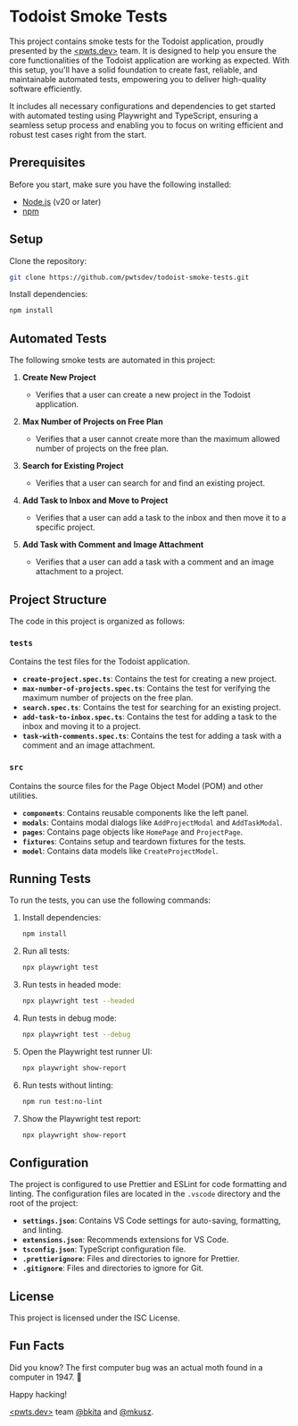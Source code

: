 # Todoist Smoke Tests

This project contains smoke tests for the Todoist application, proudly presented by the [<pwts.dev>](https://pwts.dev/) team. It is designed to help you ensure the core functionalities of the Todoist application are working as expected. With this setup, you'll have a solid foundation to create fast, reliable, and maintainable automated tests, empowering you to deliver high-quality software efficiently.

It includes all necessary configurations and dependencies to get started with automated testing using Playwright and TypeScript, ensuring a seamless setup process and enabling you to focus on writing efficient and robust test cases right from the start.

## Prerequisites

Before you start, make sure you have the following installed:

- [Node.js](https://nodejs.org) (v20 or later)
- [npm](https://www.npmjs.com/)

## Setup

Clone the repository:

```bash
git clone https://github.com/pwtsdev/todoist-smoke-tests.git
```

Install dependencies:

```bash
npm install
```

## Automated Tests

The following smoke tests are automated in this project:

1. **Create New Project**

   - Verifies that a user can create a new project in the Todoist application.

2. **Max Number of Projects on Free Plan**

   - Verifies that a user cannot create more than the maximum allowed number of projects on the free plan.

3. **Search for Existing Project**

   - Verifies that a user can search for and find an existing project.

4. **Add Task to Inbox and Move to Project**

   - Verifies that a user can add a task to the inbox and then move it to a specific project.

5. **Add Task with Comment and Image Attachment**
   - Verifies that a user can add a task with a comment and an image attachment to a project.

## Project Structure

The code in this project is organized as follows:

### `tests`

Contains the test files for the Todoist application.

- **`create-project.spec.ts`**: Contains the test for creating a new project.
- **`max-number-of-projects.spec.ts`**: Contains the test for verifying the maximum number of projects on the free plan.
- **`search.spec.ts`**: Contains the test for searching for an existing project.
- **`add-task-to-inbox.spec.ts`**: Contains the test for adding a task to the inbox and moving it to a project.
- **`task-with-comments.spec.ts`**: Contains the test for adding a task with a comment and an image attachment.

### `src`

Contains the source files for the Page Object Model (POM) and other utilities.

- **`components`**: Contains reusable components like the left panel.
- **`modals`**: Contains modal dialogs like `AddProjectModal` and `AddTaskModal`.
- **`pages`**: Contains page objects like `HomePage` and `ProjectPage`.
- **`fixtures`**: Contains setup and teardown fixtures for the tests.
- **`model`**: Contains data models like `CreateProjectModel`.

## Running Tests

To run the tests, you can use the following commands:

1. Install dependencies:

   ```bash
   npm install
   ```

2. Run all tests:

   ```bash
   npx playwright test
   ```

3. Run tests in headed mode:

   ```bash
   npx playwright test --headed
   ```

4. Run tests in debug mode:

   ```bash
   npx playwright test --debug
   ```

5. Open the Playwright test runner UI:

   ```bash
   npx playwright show-report
   ```

6. Run tests without linting:

   ```bash
   npm run test:no-lint
   ```

7. Show the Playwright test report:
   ```bash
   npx playwright show-report
   ```

## Configuration

The project is configured to use Prettier and ESLint for code formatting and linting. The configuration files are located in the `.vscode` directory and the root of the project:

- **`settings.json`**: Contains VS Code settings for auto-saving, formatting, and linting.
- **`extensions.json`**: Recommends extensions for VS Code.
- **`tsconfig.json`**: TypeScript configuration file.
- **`.prettierignore`**: Files and directories to ignore for Prettier.
- **`.gitignore`**: Files and directories to ignore for Git.

## License

This project is licensed under the ISC License.

## Fun Facts

Did you know? The first computer bug was an actual moth found in a computer in 1947. 🦋

Happy hacking!

[<pwts.dev>](https://pwts.dev/) team [@bkita](https://github.com/bkita) and [@mkusz](https://github.com/mkusz).
